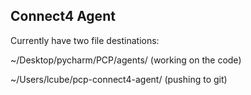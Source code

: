 ## Connect4 Agent

Currently have two file destinations:

  ~/Desktop/pycharm/PCP/agents/ (working on the code)
  
  ~/Users/lcube/pcp-connect4-agent/ (pushing to git)
